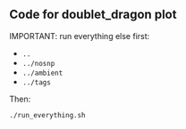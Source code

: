 ## Code for doublet_dragon plot

IMPORTANT: run everything else first:
* `..`
* `../nosnp`
* `../ambient`
* `../tags`

Then:
```
./run_everything.sh
```
